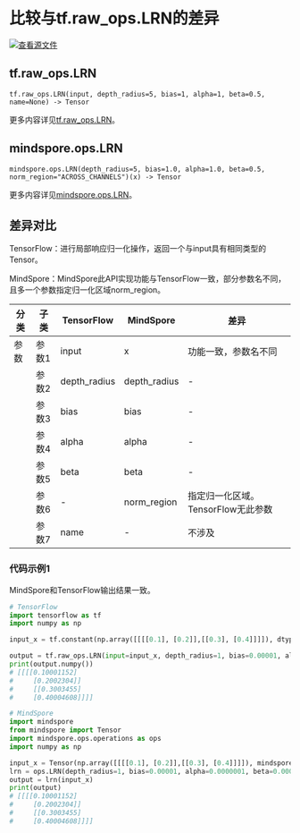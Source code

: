 # 比较与tf.raw_ops.LRN的差异

[![查看源文件](https://mindspore-website.obs.cn-north-4.myhuaweicloud.com/website-images/r2.1/resource/_static/logo_source.png)](https://gitee.com/mindspore/docs/blob/r2.1/docs/mindspore/source_zh_cn/note/api_mapping/tensorflow_diff/LRN.md)

## tf.raw_ops.LRN

```text
tf.raw_ops.LRN(input, depth_radius=5, bias=1, alpha=1, beta=0.5, name=None) -> Tensor
```

更多内容详见[tf.raw_ops.LRN](https://tensorflow.google.cn/versions/r2.6/api_docs/python/tf/raw_ops/LRN)。

## mindspore.ops.LRN

```text
mindspore.ops.LRN(depth_radius=5, bias=1.0, alpha=1.0, beta=0.5, norm_region="ACROSS_CHANNELS")(x) -> Tensor
```

更多内容详见[mindspore.ops.LRN](https://www.mindspore.cn/docs/zh-CN/r2.1/api_python/ops/mindspore.ops.LRN.html)。

## 差异对比

TensorFlow：进行局部响应归一化操作，返回一个与input具有相同类型的Tensor。

MindSpore：MindSpore此API实现功能与TensorFlow一致，部分参数名不同，且多一个参数指定归一化区域norm_region。

| 分类 | 子类 |TensorFlow | MindSpore | 差异 |
| --- | --- | --- | --- |---|
|参数 | 参数1 | input | x        | 功能一致，参数名不同           |
|  | 参数2 | depth_radius       | depth_radius         | - |
|  | 参数3 | bias       | bias         | - |
|  | 参数4 | alpha       | alpha         | - |
|  | 参数5 | beta       | beta         | - |
|  | 参数6 | -       | norm_region         | 指定归一化区域。TensorFlow无此参数 |
| | 参数7 | name | -           | 不涉及 |

### 代码示例1

MindSpore和TensorFlow输出结果一致。

```python
# TensorFlow
import tensorflow as tf
import numpy as np

input_x = tf.constant(np.array([[[[0.1], [0.2]],[[0.3], [0.4]]]]), dtype=tf.float32)

output = tf.raw_ops.LRN(input=input_x, depth_radius=1, bias=0.00001, alpha=0.0000001, beta=0.00001)
print(output.numpy())
# [[[[0.10001152]
#     [0.2002304]]
#     [[0.3003455]
#     [0.40004608]]]]

# MindSpore
import mindspore
from mindspore import Tensor
import mindspore.ops.operations as ops
import numpy as np

input_x = Tensor(np.array([[[[0.1], [0.2]],[[0.3], [0.4]]]]), mindspore.float32)
lrn = ops.LRN(depth_radius=1, bias=0.00001, alpha=0.0000001, beta=0.00001)
output = lrn(input_x)
print(output)
# [[[[0.10001152]
#     [0.2002304]]
#     [[0.3003455]
#     [0.40004608]]]]
```
